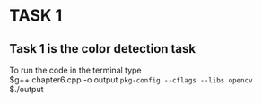 # TASK 1
## Task 1 is the color detection task  

To run the code in the terminal type  
$g++ chapter6.cpp -o output ` pkg-config --cflags --libs opencv `  
$./output
